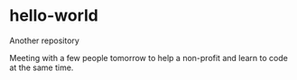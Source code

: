 # hello-world
Another repository


Meeting with a few people tomorrow to help a non-profit and learn to code at the same time.
